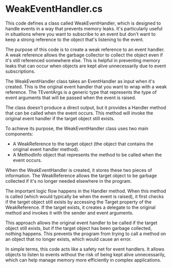# WeakEventHandler.cs

This code defines a class called WeakEventHandler, which is designed to handle events in a way that prevents memory leaks. It's particularly useful in situations where you want to subscribe to an event but don't want to keep a strong reference to the object that's listening to the event.

The purpose of this code is to create a weak reference to an event handler. A weak reference allows the garbage collector to collect the object even if it's still referenced somewhere else. This is helpful in preventing memory leaks that can occur when objects are kept alive unnecessarily due to event subscriptions.

The WeakEventHandler class takes an EventHandler as input when it's created. This is the original event handler that you want to wrap with a weak reference. The TEventArgs is a generic type that represents the type of event arguments that will be passed when the event is raised.

The class doesn't produce a direct output, but it provides a Handler method that can be called when the event occurs. This method will invoke the original event handler if the target object still exists.

To achieve its purpose, the WeakEventHandler class uses two main components:

- A WeakReference to the target object (the object that contains the original event handler method).
- A MethodInfo object that represents the method to be called when the event occurs.

When the WeakEventHandler is created, it stores these two pieces of information. The WeakReference allows the target object to be garbage collected if it's no longer needed elsewhere in the program.

The important logic flow happens in the Handler method. When this method is called (which would typically be when the event is raised), it first checks if the target object still exists by accessing the Target property of the WeakReference. If the target exists, it creates a delegate to the original method and invokes it with the sender and event arguments.

This approach allows the original event handler to be called if the target object still exists, but if the target object has been garbage collected, nothing happens. This prevents the program from trying to call a method on an object that no longer exists, which would cause an error.

In simple terms, this code acts like a safety net for event handlers. It allows objects to listen to events without the risk of being kept alive unnecessarily, which can help manage memory more efficiently in complex applications.